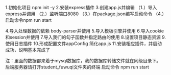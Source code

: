 1.初始化项目 npm init -y
2.安装express插件
3.创建app.js并编辑
（1.）导入express并调用
（2.）监听端口8080
（3.）在package.json编写启动命令
（4.）启动命令npm run start

4.导入处理数据的依赖 body-parser并使用
5.导入模板引擎并使用
6.导入cookie和session并使用
7.导入我们的勾子函数并指定路由的使用
8.设置项目静态资源
9.使用日志插件
10.形成配置文件appConfig 简化app.js
11.安装相应插件，并启动成功，说明基本完成了

注：里面的数据都来着于mysql数据库，我的数据库转储文件就在同级目录下。
后端服务器请打开student_fuwuqi文件夹的终端  启动命令 npm run start
